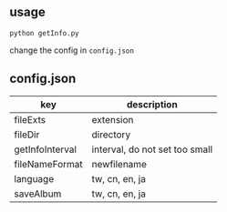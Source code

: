 ## usage

`python getInfo.py`

change the config in `config.json`

## config.json

| key  | description|
|------|------|
|fileExts | extension|
|fileDir | directory|
|getInfoInterval | interval, do not set too small|
|fileNameFormat | newfilename|
|language | tw, cn, en, ja|
|saveAlbum | tw, cn, en, ja|
